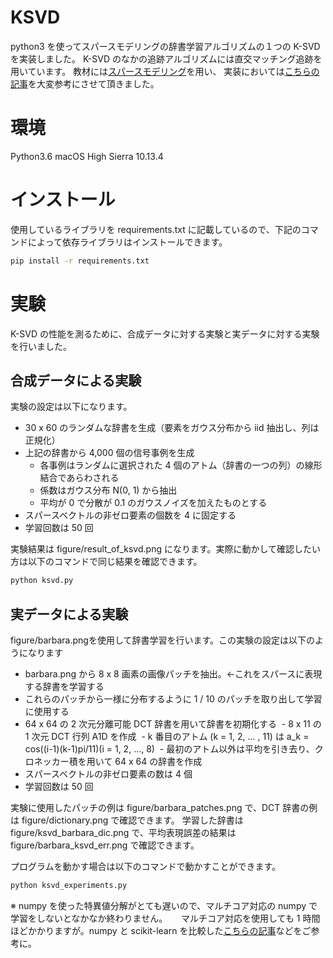 # KSVD
python3 を使ってスパースモデリングの辞書学習アルゴリズムの１つの K-SVD を実装しました。
K-SVD のなかの追跡アルゴリズムには直交マッチング追跡を用いています。
教材には[スパースモデリング](http://www.kyoritsu-pub.co.jp/bookdetail/9784320123946)を用い、
実装においては[こちらの記事](https://qiita.com/kibo35/items/67dedba4ea464cc494b0)を大変参考にさせて頂きました。

# 環境
Python3.6
macOS High Sierra 10.13.4

# インストール
使用しているライブラリを requirements.txt に記載しているので、下記のコマンドによって依存ライブラリはインストールできます。
```zsh
pip install -r requirements.txt
```

# 実験
K-SVD の性能を測るために、合成データに対する実験と実データに対する実験を行いました。

## 合成データによる実験
実験の設定は以下になります。
- 30 x 60 のランダムな辞書を生成（要素をガウス分布から iid 抽出し、列は正規化）
- 上記の辞書から 4,000 個の信号事例を生成
  - 各事例はランダムに選択された 4 個のアトム（辞書の一つの列）の線形結合であらわされる
  - 係数はガウス分布 N(0, 1) から抽出
  - 平均が 0 で分散が 0.1 のガウスノイズを加えたものとする
- スパースベクトルの非ゼロ要素の個数を 4 に固定する
- 学習回数は 50 回

実験結果は figure/result_of_ksvd.png になります。実際に動かして確認したい方は以下のコマンドで同じ結果を確認できます。
```zsh
python ksvd.py
```

## 実データによる実験
figure/barbara.pngを使用して辞書学習を行います。この実験の設定は以下のようになります
- barbara.png から 8 x 8 画素の画像パッチを抽出。←これをスパースに表現する辞書を学習する
- これらのパッチから一様に分布するように 1 / 10 のパッチを取り出して学習に使用する
- 64 x 64 の 2 次元分離可能 DCT 辞書を用いて辞書を初期化する
  - 8 x 11 の 1 次元 DCT 行列 A1D を作成
  - k 番目のアトム (k = 1, 2, ... , 11) は a_k = cos((i-1)(k-1)pi/11)(i = 1, 2, ..., 8)
  - 最初のアトム以外は平均を引き去り、クロネッカー積を用いて 64 x 64 の辞書を作成
- スパースベクトルの非ゼロ要素の数は 4 個
- 学習回数は 50 回

実験に使用したパッチの例は figure/barbara_patches.png で、DCT 辞書の例は figure/dictionary.png で確認できます。
学習した辞書は figure/ksvd_barbara_dic.png で、平均表現誤差の結果は figure/barbara_ksvd_err.png で確認できます。

プログラムを動かす場合は以下のコマンドで動かすことができます。
```zsh
python ksvd_experiments.py
```

※ numpy を使った特異値分解がとても遅いので、マルチコア対応の numpy で学習をしないとなかなか終わりません。
　 マルチコア対応を使用しても 1 時間ほどかかりますが。numpy と scikit-learn を比較した[こちらの記事](https://soralab.space-ichikawa.com/2016/11/python-svd/)などをご参考に。
  
  
